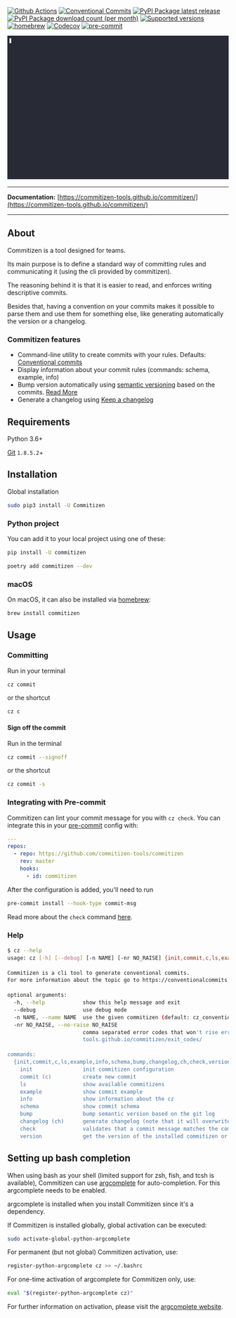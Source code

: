 [![Github Actions](https://github.com/commitizen-tools/commitizen/workflows/Python%20package/badge.svg?style=flat-square)](https://github.com/commitizen-tools/commitizen/actions)
[![Conventional Commits](https://img.shields.io/badge/Conventional%20Commits-1.0.0-yellow.svg?style=flat-square)](https://conventionalcommits.org)
[![PyPI Package latest release](https://img.shields.io/pypi/v/commitizen.svg?style=flat-square)](https://pypi.org/project/commitizen/)
[![PyPI Package download count (per month)](https://img.shields.io/pypi/dm/commitizen?style=flat-square)](https://pypi.org/project/commitizen/)
[![Supported versions](https://img.shields.io/pypi/pyversions/commitizen.svg?style=flat-square)](https://pypi.org/project/commitizen/)
[![homebrew](https://img.shields.io/homebrew/v/commitizen?color=teal&style=flat-square)](https://formulae.brew.sh/formula/commitizen)
[![Codecov](https://img.shields.io/codecov/c/github/commitizen-tools/commitizen.svg?style=flat-square)](https://codecov.io/gh/commitizen-tools/commitizen)
[![pre-commit](https://img.shields.io/badge/pre--commit-enabled-brightgreen?style=flat-square&logo=pre-commit&logoColor=white)](https://github.com/pre-commit/pre-commit)

![Using commitizen cli](images/demo.gif)

---

**Documentation:** [https://commitizen-tools.github.io/commitizen/](https://commitizen-tools.github.io/commitizen/)

---

## About

Commitizen is a tool designed for teams.

Its main purpose is to define a standard way of committing rules
and communicating it (using the cli provided by commitizen).

The reasoning behind it is that it is easier to read, and enforces writing
descriptive commits.

Besides that, having a convention on your commits makes it possible to
parse them and use them for something else, like generating automatically
the version or a changelog.

### Commitizen features

- Command-line utility to create commits with your rules. Defaults: [Conventional commits][conventional_commits]
- Display information about your commit rules (commands: schema, example, info)
- Bump version automatically using [semantic versioning][semver] based on the commits. [Read More](./bump.md)
- Generate a changelog using [Keep a changelog][keepchangelog]

## Requirements

Python 3.6+

[Git][gitscm] `1.8.5.2`+

## Installation

Global installation

```bash
sudo pip3 install -U Commitizen
```

### Python project

You can add it to your local project using one of these:

```bash
pip install -U commitizen
```

```bash
poetry add commitizen --dev
```

### macOS

On macOS, it can also be installed via [homebrew](https://formulae.brew.sh/formula/commitizen):

```bash
brew install commitizen
```

## Usage

### Committing

Run in your terminal

```bash
cz commit
```

or the shortcut

```bash
cz c
```

#### Sign off the commit

Run in the terminal

```bash
cz commit --signoff
```

or the shortcut

```bash
cz commit -s
```

### Integrating with Pre-commit
Commitizen can lint your commit message for you with `cz check`.
You can integrate this in your [pre-commit](https://pre-commit.com/) config with:

```yaml
---
repos:
  - repo: https://github.com/commitizen-tools/commitizen
    rev: master
    hooks:
      - id: commitizen
```

After the configuration is added, you'll need to run

```sh
pre-commit install --hook-type commit-msg
```

Read more about the `check` command [here](check.md).

### Help

```sh
$ cz --help
usage: cz [-h] [--debug] [-n NAME] [-nr NO_RAISE] {init,commit,c,ls,example,info,schema,bump,changelog,ch,check,version} ...

Commitizen is a cli tool to generate conventional commits.
For more information about the topic go to https://conventionalcommits.org/

optional arguments:
  -h, --help            show this help message and exit
  --debug               use debug mode
  -n NAME, --name NAME  use the given commitizen (default: cz_conventional_commits)
  -nr NO_RAISE, --no-raise NO_RAISE
                        comma separated error codes that won't rise error, e.g: cz -nr 1,2,3 bump. See codes at https://commitizen-
                        tools.github.io/commitizen/exit_codes/

commands:
  {init,commit,c,ls,example,info,schema,bump,changelog,ch,check,version}
    init                init commitizen configuration
    commit (c)          create new commit
    ls                  show available commitizens
    example             show commit example
    info                show information about the cz
    schema              show commit schema
    bump                bump semantic version based on the git log
    changelog (ch)      generate changelog (note that it will overwrite existing file)
    check               validates that a commit message matches the commitizen schema
    version             get the version of the installed commitizen or the current project (default: installed commitizen)
```

## Setting up bash completion

When using bash as your shell (limited support for zsh, fish, and tcsh is available), Commitizen can use [argcomplete](https://kislyuk.github.io/argcomplete/) for auto-completion. For this argcomplete needs to be enabled.

argcomplete is installed when you install Commitizen since it's a dependency.

If Commitizen is installed globally, global activation can be executed:

```bash
sudo activate-global-python-argcomplete
```

For permanent (but not global) Commitizen activation, use:

```bash
register-python-argcomplete cz >> ~/.bashrc
```

For one-time activation of argcomplete for Commitizen only, use:

```bash
eval "$(register-python-argcomplete cz)"
```

For further information on activation, please visit the [argcomplete website](https://kislyuk.github.io/argcomplete/).

[conventional_commits]: https://www.conventionalcommits.org
[semver]: https://semver.org/
[keepchangelog]: https://keepachangelog.com/
[gitscm]: https://git-scm.com/downloads
